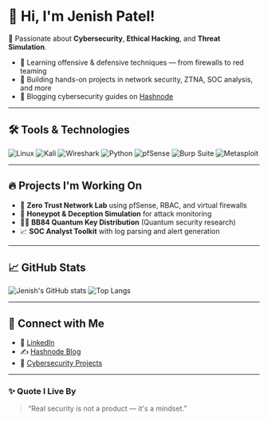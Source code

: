# 👋 Hi, I'm Jenish Patel!

🔐 Passionate about **Cybersecurity**, **Ethical Hacking**, and **Threat Simulation**.

- 🧠 Learning offensive & defensive techniques — from firewalls to red teaming
- 🧰 Building hands-on projects in network security, ZTNA, SOC analysis, and more
- 📝 Blogging cybersecurity guides on [Hashnode](https://jenishpatel.hashnode.dev)

---

## 🛠️ Tools & Technologies

![Linux](https://img.shields.io/badge/Linux-000000?style=for-the-badge&logo=linux&logoColor=white)
![Kali](https://img.shields.io/badge/Kali%20Linux-557C94?style=for-the-badge&logo=kalilinux&logoColor=white)
![Wireshark](https://img.shields.io/badge/Wireshark-1679B0?style=for-the-badge&logo=wireshark&logoColor=white)
![Python](https://img.shields.io/badge/Python-3670A0?style=for-the-badge&logo=python&logoColor=white)
![pfSense](https://img.shields.io/badge/pfSense-235286?style=for-the-badge&logo=openbsd&logoColor=white)
![Burp Suite](https://img.shields.io/badge/Burp%20Suite-FF6600?style=for-the-badge&logo=burpsuite&logoColor=white)
![Metasploit](https://img.shields.io/badge/Metasploit-4E5D94?style=for-the-badge)

---

## 🔥 Projects I'm Working On

- 🔐 **Zero Trust Network Lab** using pfSense, RBAC, and virtual firewalls
- 🧪 **Honeypot & Deception Simulation** for attack monitoring
- 👨‍💻 **BB84 Quantum Key Distribution** (Quantum security research)
- 📈 **SOC Analyst Toolkit** with log parsing and alert generation

---

## 📈 GitHub Stats

![Jenish's GitHub stats](https://github-readme-stats.vercel.app/api?username=jenishpatel&show_icons=true&theme=radical)
![Top Langs](https://github-readme-stats.vercel.app/api/top-langs/?username=jenishpatel&layout=compact&theme=radical)

---

## 🔗 Connect with Me

- 💼 [LinkedIn](https://www.linkedin.com/in/jenishpatel)
- ✍️ [Hashnode Blog](https://jenishpatel.hashnode.dev)
- 🧠 [Cybersecurity Projects](https://github.com/jenishpatel)

---

### ✨ Quote I Live By
> “Real security is not a product — it's a mindset.”
